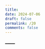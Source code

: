 ```yaml
---
title: 
date: 2024-07-06
draft: false
permalink: /20
comments: false
---
```



[_____](WB/Develop/CPP%20BEA/CPP%20BEA.md)
